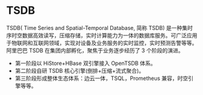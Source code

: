 # TSDB

TSDB( Time Series and Spatial-Temporal Database, 简称 TSDB) 是一种集时序时空数据高效读写，压缩存储，实时计算能力为一体的数据库服务。可广泛应用于物联网和互联网领域，实现对设备及业务服务的实时监控，实时预测告警等等。阿里巴巴 TSDB 在集团内部孵化，聚焦于业务逐步经历了 3 个阶段的演进。

- 第一阶段以 HiStore+HBase 双引擎接入 OpenTSDB 体系。
- 第二阶段自研 TSDB 核心引擎(倒排+压缩+流式聚合)。
- 第三阶段形成整体生态体系：边云一体，TSQL，Prometheus 兼容，时空引擎等等。
